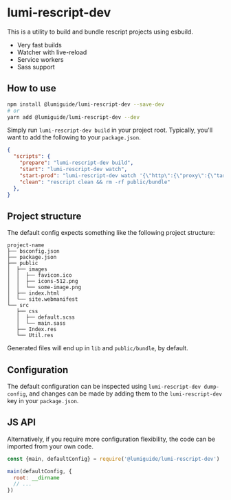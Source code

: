 # lumi-rescript-dev

This is a utility to build and bundle rescript projects using esbuild.

- Very fast builds
- Watcher with live-reload
- Service workers
- Sass support

## How to use

```sh
npm install @lumiguide/lumi-rescript-dev --save-dev
# or
yarn add @lumiguide/lumi-rescript-dev --dev
```

Simply run `lumi-rescript-dev build` in your project root. Typically, you'll want to add the following to your `package.json`.

```json
{
  "scripts": {
    "prepare": "lumi-rescript-dev build",
    "start": "lumi-rescript-dev watch",
    "start-prod": "lumi-rescript-dev watch '{\"http\":{\"proxy\":{\"target\":\"https://your-prod.com/\"}}}'",
    "clean": "rescript clean && rm -rf public/bundle"
  },
}
```

## Project structure

The default config expects something like the following project structure:
```
project-name
├── bsconfig.json
├── package.json
├── public
│  ├── images
│  │  ├── favicon.ico
│  │  ├── icons-512.png
│  │  └── some-image.png
│  ├── index.html
│  └── site.webmanifest
└── src
   ├── css
   │  ├── default.scss
   │  └── main.sass
   ├── Index.res
   └── Util.res

```

Generated files will end up in `lib` and `public/bundle`, by default.

## Configuration
The default configuration can be inspected using `lumi-rescript-dev dump-config`, and changes can be made by adding them to the `lumi-rescript-dev` key in your `package.json`.

## JS API
Alternatively, if you require more configuration flexibility, the code can be imported from your own code.
```js
const {main, defaultConfig} = require('@lumiguide/lumi-rescript-dev')

main(defaultConfig, {
  root: __dirname
  // ...
})
```
